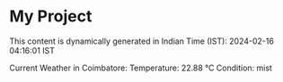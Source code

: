 # My Project

This content is dynamically generated in Indian Time (IST): 2024-02-16 04:16:01 IST


Current Weather in Coimbatore:
Temperature: 22.88 °C
Condition: mist
